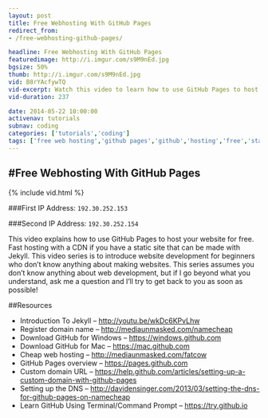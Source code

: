 ```yaml
---
layout: post
title: Free Webhosting With GitHub Pages
redirect_from:
- /free-webhosting-github-pages/

headline: Free Webhosting With GitHub Pages
featuredimage: http://i.imgur.com/s9M9nEd.jpg
bgsize: 50%
thumb: http://i.imgur.com/s9M9nEd.jpg
vid: B8rYAcfywTQ
vid-excerpt: Watch this video to learn how to use GitHub Pages to host your static website for free. With a CDN, GitHub Pages is super fast, too!
vid-duration: 237

date: 2014-05-22 10:00:00
activenav: tutorials
subnav: coding
categories: ['tutorials','coding']
tags: ['free web hosting','github pages','github','hosting','free','static','website','development', 'coding']
---
```

#Free Webhosting With GitHub Pages
---

{% include vid.html %}

###First IP Address: `192.30.252.153`

###Second IP Address: `192.30.252.154`

This video explains how to use GitHub Pages to host your website for free. Fast hosting with a CDN if you have a static site that can be made with Jekyll. This video series is to introduce website development for beginners who don’t know anything about making websites. This series assumes you don’t know anything about web development, but if I go beyond what you understand, ask me a question and I’ll try to get back to you as soon as possible!

##Resources

* Introduction To Jekyll – <http://youtu.be/wkDc6KPvLhw>
* Register domain name – <http://mediaunmasked.com/namecheap>
* Download GitHub for Windows – <https://windows.github.com>
* Download GitHub for Mac – <https://mac.github.com>
* Cheap web hosting – <http://mediaunmasked.com/fatcow>
* GitHub Pages overview – <https://pages.github.com>
* Custom domain URL – <https://help.github.com/articles/setting-up-a-custom-domain-with-github-pages>
* Setting up the DNS – <http://davidensinger.com/2013/03/setting-the-dns-for-github-pages-on-namecheap>
* Learn GitHub Using Terminal/Command Prompt – <https://try.github.io>